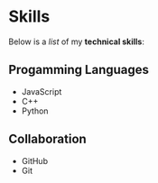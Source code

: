 # Skills

Below is a _list_ of my **technical skills**:

## Progamming Languages
- JavaScript
- C++
- Python

## Collaboration
- GitHub
- Git
